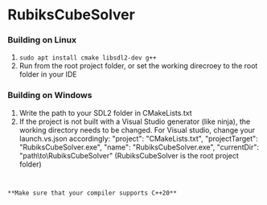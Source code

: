 # RubiksCubeSolver

### Building on Linux
1. `sudo apt install cmake libsdl2-dev g++`
2. Run from the root project folder, or set the working direcroey to the root folder in your IDE

### Building on Windows
1. Write the path to your SDL2 folder in CMakeLists.txt
2. If the project is not built with a Visual Studio generator (like ninja), the working directory needs to be changed. 
   For Visual studio, change your launch.vs.json accordingly:
"project": "CMakeLists.txt",
"projectTarget": "RubiksCubeSolver.exe",
"name": "RubiksCubeSolver.exe",
"currentDir": "path\\to\\RubiksCubeSolver" (RubiksCubeSolver is the root project folder)
```
   

**Make sure that your compiler supports C++20**
